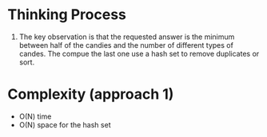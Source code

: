 # Thinking Process 

1. The key observation is that the requested answer is the minimum between half of the candies and the number of different types of candes. The compue the last one use a hash set to remove duplicates or sort.

# Complexity (approach 1)

* O(N) time
* O(N) space for the hash set







